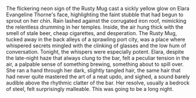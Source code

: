 The flickering neon sign of the Rusty Mug cast a sickly yellow glow on Elara Evangeline Thorne's face, highlighting the faint stubble that had begun to sprout on her chin.  Rain lashed against the corrugated iron roof, mimicking the relentless drumming in her temples.  Inside, the air hung thick with the smell of stale beer, cheap cigarettes, and desperation.  The Rusty Mug, tucked away in the back alleys of a sprawling port city, was a place where whispered secrets mingled with the clinking of glasses and the low hum of conversation.  Tonight, the whispers were especially potent.  Elara, despite the late-night haze that always clung to the bar, felt a peculiar tension in the air, a palpable sense of something brewing, something about to spill over.  She ran a hand through her dark, slightly tangled hair, the same hair that had never quite mastered the art of a neat updo, and sighed, a sound barely audible above the rhythmic clatter of the bar.  Her resolve, usually a bedrock of steel, felt surprisingly malleable.  This was going to be a long night.

